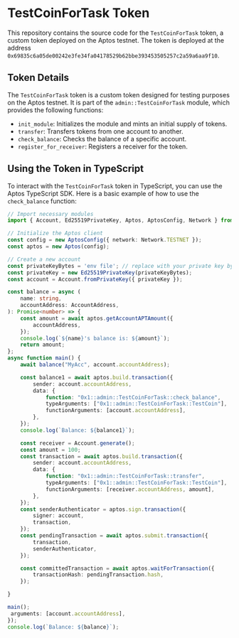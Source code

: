 # TestCoinForTask Token

This repository contains the source code for the `TestCoinForTask` token, a custom token deployed on the Aptos testnet. The token is deployed at the address `0x69835c6a05de00242e3fe34fa04178529b62bbe393453505257c2a59a6aa9f10`.

## Token Details

The `TestCoinForTask` token is a custom token designed for testing purposes on the Aptos testnet. It is part of the `admin::TestCoinForTask` module, which provides the following functions:

- `init_module`: Initializes the module and mints an initial supply of tokens.
- `transfer`: Transfers tokens from one account to another.
- `check_balance`: Checks the balance of a specific account.
- `register_for_receiver`: Registers a receiver for the token.

## Using the Token in TypeScript

To interact with the `TestCoinForTask` token in TypeScript, you can use the Aptos TypeScript SDK. Here is a basic example of how to use the `check_balance` function:

```typescript
// Import necessary modules
import { Account, Ed25519PrivateKey, Aptos, AptosConfig, Network } from '@aptos-labs/ts-sdk';

// Initialize the Aptos client
const config = new AptosConfig({ network: Network.TESTNET });
const aptos = new Aptos(config);

// Create a new account
const privateKeyBytes = 'env file'; // replace with your private key bytes
const privateKey = new Ed25519PrivateKey(privateKeyBytes);
const account = Account.fromPrivateKey({ privateKey });

const balance = async (
    name: string,
    accountAddress: AccountAddress,
): Promise<number> => {
    const amount = await aptos.getAccountAPTAmount({
        accountAddress,
    });
    console.log(`${name}'s balance is: ${amount}`);
    return amount;
};
async function main() {
    await balance("MyAcc", account.accountAddress);

    const balance1 = await aptos.build.transaction({
        sender: account.accountAddress,
        data: {
            function: "0x1::admin::TestCoinForTask::check_balance",
            typeArguments: ["0x1::admin::TestCoinForTask::TestCoin"],
            functionArguments: [account.accountAddress],
        },
    });
    console.log(`Balance: ${balance1}`);

    const receiver = Account.generate();
    const amount = 100;
    const transaction = await aptos.build.transaction({
        sender: account.accountAddress,
        data: {
            function: "0x1::admin::TestCoinForTask::transfer",
            typeArguments: ["0x1::admin::TestCoinForTask::TestCoin"],
            functionArguments: [receiver.accountAddress, amount],
        },
    });
    const senderAuthenticator = aptos.sign.transaction({
        signer: account,
        transaction,
    });
    const pendingTransaction = await aptos.submit.transaction({
        transaction,
        senderAuthenticator,
    });

    const committedTransaction = await aptos.waitForTransaction({
        transactionHash: pendingTransaction.hash,
    });

}

main();
 arguments: [account.accountAddress],
});
console.log(`Balance: ${balance}`);
```
